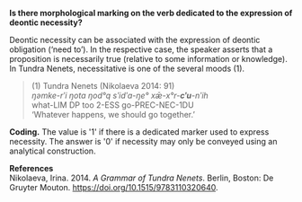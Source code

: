 **Is there morphological marking on the verb dedicated to the expression of deontic necessity?**

Deontic necessity can be associated with the expression of deontic obligation (‘need to’). In the respective case, the speaker asserts that a proposition is necessarily true (relative to some information or knowledge). In Tundra Nenets, necessitative is one of the several moods (1). 

>(1) Tundra Nenets (Nikolaeva 2014: 91)<br/>
>*ŋəmke-rʹi ŋota ŋod°q sʹidʹa-ŋe° xǣ-x°r-**cʹu**-nʹih*<br/>
>what-LIM DP too 2-ESS go-PREC-NEC-1DU<br/>
>‘Whatever happens, we should go together.’

**Coding.** The value is '1' if there is a dedicated marker used to express necessity. The answer is '0' if necessity may only be conveyed using an analytical construction.

**References**<br/>
Nikolaeva, Irina. 2014. *A Grammar of Tundra Nenets*. Berlin, Boston: De Gruyter Mouton. https://doi.org/10.1515/9783110320640.
